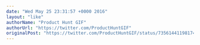 ```yaml
---
date: "Wed May 25 23:31:57 +0000 2016"
layout: "like"
authorName: "Product Hunt GIF"
authorUrl: "https://twitter.com/ProductHuntGIF"
originalPost: "https://twitter.com/ProductHuntGIF/status/735614411981742080"
---
```

